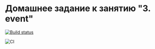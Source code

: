 # Домашнее задание к занятию "3. event"
[![Build status](https://ci.appveyor.com/api/projects/status/ud1i492eh0vrwtgd/branch/main?svg=true)](https://ci.appveyor.com/project/Zhsaule/ahj-3event/branch/main)


![CI](https://github.com/Zhsaule/ahj-3event/actions/workflows/web.yml/badge.svg)
